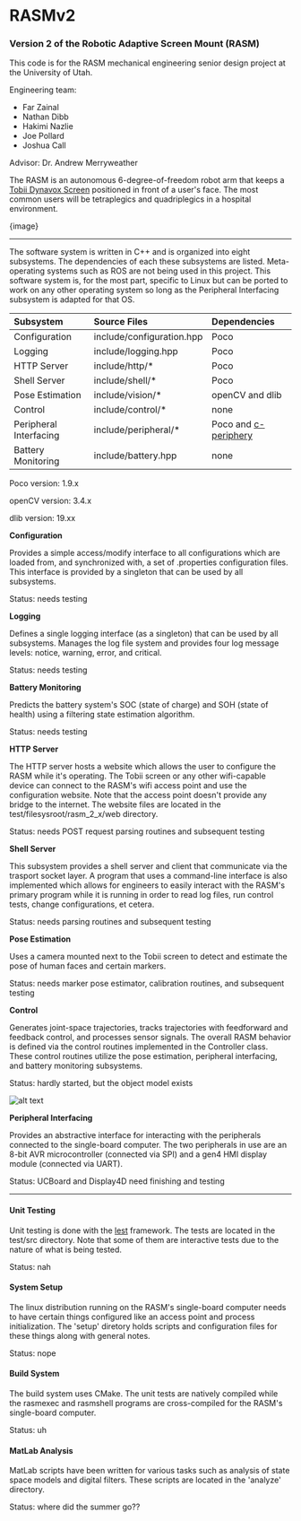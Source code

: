 # RASMv2
### Version 2 of the Robotic Adaptive Screen Mount (RASM)

This code is for the RASM mechanical engineering senior design project at the University of Utah.

Engineering team:
* Far Zainal
* Nathan Dibb
* Hakimi Nazlie
* Joe Pollard
* Joshua Call

Advisor: Dr. Andrew Merryweather

The RASM is an autonomous 6-degree-of-freedom robot arm that keeps a [Tobii Dynavox Screen](https://www.tobiidynavox.com/en-US/devices/eye-gaze-devices/i-12/#Specifications) positioned in front of a user's face. The most common users will be tetraplegics and quadriplegics in a hospital environment.

{image}

---

The software system is written in C++ and is organized into eight subsystems. The dependencies of each these subsystems are listed. Meta-operating systems such as ROS are not being used in this project. This software system is, for the most part, specific to Linux but can be ported to work on any other operating system so long as the Peripheral Interfacing subsystem is adapted for that OS.

Subsystem | Source Files | Dependencies
:-------- |:------------ |:------------
Configuration | include/configuration.hpp | Poco
Logging | include/logging.hpp | Poco
HTTP Server | include/http/* | Poco
Shell Server | include/shell/* | Poco
Pose Estimation | include/vision/* | openCV and dlib
Control | include/control/* | none
Peripheral Interfacing | include/peripheral/* | Poco and [c-periphery](https://github.com/vsergeev/c-periphery)
Battery Monitoring | include/battery.hpp | none

Poco version: 1.9.x

openCV version: 3.4.x

dlib version: 19.xx

**Configuration**

Provides a simple access/modify interface to all configurations which are loaded from, and synchronized with, a set of .properties configuration files. This interface is provided by a singleton that can be used by all subsystems.

Status: needs testing

**Logging**

Defines a single logging interface (as a singleton) that can be used by all subsystems. Manages the log file system and provides four log message levels: notice, warning, error, and critical.

Status: needs testing

**Battery Monitoring**

Predicts the battery system's SOC (state of charge) and SOH (state of health) using a filtering state estimation algorithm.

Status: needs testing

**HTTP Server**

The HTTP server hosts a website which allows the user to configure the RASM while it's operating. The Tobii screen or any other wifi-capable device can connect to the RASM's wifi access point and use the configuration website. Note that the access point doesn't provide any bridge to the internet. The website files are located in the test/filesysroot/rasm_2_x/web directory.

Status: needs POST request parsing routines and subsequent testing

**Shell Server**

This subsystem provides a shell server and client that communicate via the trasport socket layer. A program that uses a command-line interface is also implemented which allows for engineers to easily interact with the RASM's primary program while it is running in order to read log files, run control tests, change configurations, et cetera.

Status: needs parsing routines and subsequent testing

**Pose Estimation**

Uses a camera mounted next to the Tobii screen to detect and estimate the pose of human faces and certain markers.

Status: needs marker pose estimator, calibration routines, and subsequent testing

**Control**

Generates joint-space trajectories, tracks trajectories with feedforward and feedback control, and processes sensor signals. The overall RASM behavior is defined via the control routines implemented in the Controller class. These control routines utilize the pose estimation, peripheral interfacing, and battery monitoring subsystems.

Status: hardly started, but the object model exists

![alt text](https://github.com/ASM-Advised-Projects/rasm-v2/blob/master/analyze/images/control_system_block_diagram.png "control system block diagram")

**Peripheral Interfacing**

Provides an abstractive interface for interacting with the peripherals connected to the single-board computer. The two peripherals in use are an 8-bit AVR microcontroller (connected via SPI) and a gen4 HMI display module (connected via UART).

Status: UCBoard and Display4D need finishing and testing

---

#### Unit Testing
Unit testing is done with the [lest](https://github.com/martinmoene/lest) framework. The tests are located in the test/src directory. Note that some of them are interactive tests due to the nature of what is being tested.

Status: nah

#### System Setup
The linux distribution running on the RASM's single-board computer needs to have certain things configured like an access point and process initialization. The 'setup' diretory holds scripts and configuration files for these things along with general notes.

Status: nope

#### Build System
The build system uses CMake. The unit tests are natively compiled while the rasmexec and rasmshell programs are cross-compiled for the RASM's single-board computer.

Status: uh

#### MatLab Analysis
MatLab scripts have been written for various tasks such as analysis of state space models and digital filters. These scripts are located in the 'analyze' directory.

Status: where did the summer go??

